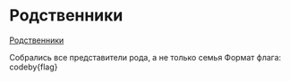 # Родственники

[Родственники](https://codeby.games/categories/cryptography/0b49e0c4-39cc-494c-8edc-3724b761df6e)

Собрались все представители рода, а не только семья
Формат флага: codeby{flag}
